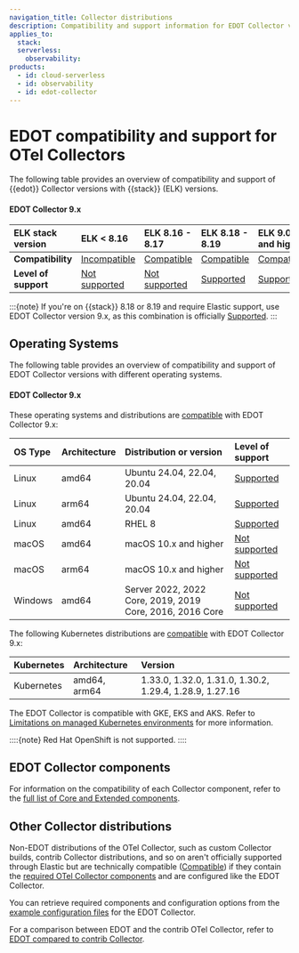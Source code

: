```yaml
---
navigation_title: Collector distributions
description: Compatibility and support information for EDOT Collector versions with Elastic Stack versions and operating systems.
applies_to:
  stack:
  serverless:
    observability:
products:
  - id: cloud-serverless
  - id: observability
  - id: edot-collector
---
```


# EDOT compatibility and support for OTel Collectors

The following table provides an overview of compatibility and support of {{edot}} Collector versions with {{stack}} (ELK) versions.

#### EDOT Collector 9.x

| ELK stack version           | **ELK < 8.16** | **ELK 8.16 - 8.17** | **ELK 8.18 - 8.19** | **ELK 9.0 and higher** |
| :-------------------------- | :------------- | :------------------ | :------------------ | :---------- |
| **Compatibility**           | [Incompatible] | [Compatible]        | [Compatible]        | [Compatible]|
| **Level of support**        | [Not supported] | [Not supported]    | [Supported]         | [Supported] |

:::{note}
If you're on {{stack}} 8.18 or 8.19 and require Elastic support, use EDOT Collector version 9.x, as this combination is officially [Supported].
:::

## Operating Systems

The following table provides an overview of compatibility and support of EDOT Collector versions with different operating systems.

#### EDOT Collector 9.x

These operating systems and distributions are [compatible] with EDOT Collector 9.x:

| OS Type | Architecture | Distribution or version                                  | Level of support     |
| :------ | :----------- | :------------------------------------------------------- | :------------------- |
| Linux   | amd64        | Ubuntu 24.04, 22.04, 20.04                               | [Supported]          |
| Linux   | arm64        | Ubuntu 24.04, 22.04, 20.04                               | [Supported]          |
| Linux   | amd64        | RHEL 8                                                   | [Supported]          |
| macOS   | amd64        | macOS 10.x and higher                                    | [Not supported]      |
| macOS   | arm64        | macOS 10.x and higher                                    | [Not supported]      |
| Windows | amd64        | Server 2022, 2022 Core, 2019, 2019 Core, 2016, 2016 Core | [Not supported]      |

The following Kubernetes distributions are [compatible] with EDOT Collector 9.x:

| Kubernetes  | Architecture     | Version                                                  |
| :---------- | :--------------- | :------------------------------------------------------- |
| Kubernetes  | amd64, arm64     | 1.33.0, 1.32.0, 1.31.0, 1.30.2, 1.29.4, 1.28.9, 1.27.16  |

The EDOT Collector is compatible with GKE, EKS and AKS. Refer to [Limitations on managed Kubernetes environments](/reference/compatibility/limitations.md#limitations-on-managed-kubernetes-environments) for more information.

::::{note}
Red Hat OpenShift is not supported.
::::

## EDOT Collector components

For information on the compatibility of each Collector component, refer to the [full list of Core and Extended components](elastic-agent://reference/edot-collector/components.md).

## Other Collector distributions

Non-EDOT distributions of the OTel Collector, such as custom Collector builds, contrib Collector distributions, and so on aren't officially supported through Elastic but are technically compatible ([Compatible]) if they contain the [required OTel Collector components](elastic-agent://reference/edot-collector/custom-collector.md) and are configured like the EDOT Collector.

You can retrieve required components and configuration options from the [example configuration files](https://github.com/elastic/elastic-agent/tree/v<COLLECTOR_VERSION>/internal/pkg/otel/samples/linux) for the EDOT Collector.

For a comparison between EDOT and the contrib OTel Collector, refer to [EDOT compared to contrib Collector](edot-vs-upstream.md).

[Incompatible]: nomenclature.md
[Compatible]: nomenclature.md
[Not supported]: nomenclature.md
[Supported]: nomenclature.md
[Extended]: nomenclature.md#extended-components
[Core]: nomenclature.md#core-components
